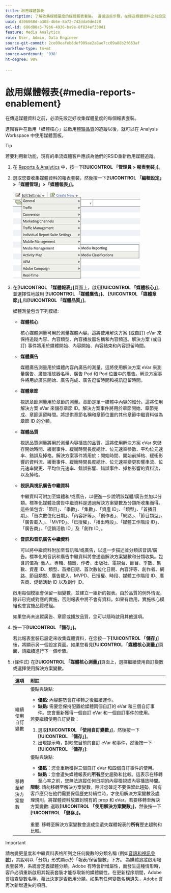```yaml
---
title: 啟用媒體報表
description: 了解收集媒體量度的媒體報表套裝。 遵循這些步驟，在傳送媒體資料之前設定媒體報表。
uuid: d306068d-a308-4b6e-8a72-742dda0de428
exl-id: 686d88a5-79b6-4936-ba9e-8f834ef330d1
feature: Media Analytics
role: User, Admin, Data Engineer
source-git-commit: 2ce09eafeb8def909ae2a8ae7cc09a88b2f663af
workflow-type: tm+mt
source-wordcount: '938'
ht-degree: 98%

---
```


# 啟用媒體報表{#media-reports-enablement}

在傳送媒體資料之前，必須先設定好收集媒體量度的每個報表套裝。

進階客戶在啟用「媒體核心」並啟用[體驗品質](/help/use-cases/track-qos/track-qos-overview.md)的追蹤以後，就可以在 Analysis Workspace 中使用媒體面板。

>[!TIP]
>
>若要利用新功能，現有的串流媒體客戶應該為他們的RSID重新啟用媒體追蹤。

1. 在 [Reports &amp; Analytics](https://my.omniture.com/login/) 中，按一下&#x200B;**[!UICONTROL 「管理員 > 報表套裝」]**。
1. 選取您要收集媒體資料的報表套裝，然後按一下&#x200B;**[!UICONTROL 「編輯設定」>「媒體管理」>「媒體報表」]。**

   ![](assets/media-reporting.png)

1. 在&#x200B;**[!UICONTROL 「媒體報表」]**&#x200B;頁面上，啟用&#x200B;**[!UICONTROL 「媒體核心」]**，並選擇性地啟用 **[!UICONTROL 「媒體廣告」]、** **[!UICONTROL 「媒體章節」],**&#x200B;和&#x200B;**[!UICONTROL 「媒體品質」]**。

   媒體測量包含下列模組:

   * **媒體核心**

     核心媒體測量可用於測量媒體內容。這將使用解決方案 (或自訂) eVar 來保持追蹤內容、內容類型、內容播放器名稱和內容頻道。解決方案 (或自訂) 事件將用於媒體開始、內容開始、內容結束和內容逗留時間。

   * **媒體廣告**

     媒體廣告測量用於媒體內容內廣告的測量。這將使用解決方案 eVar 來測量廣告、廣告播放器名稱、廣告 Pod 和 Pod 位置中的廣告。解決方案事件將用於廣告開始、廣告完成、廣告逗留時間和視訊逗留時間。

   * **媒體章節**

     視訊章節測量用於章節的測量。章節是單一媒體中內容的細分。這將使用解決方案 eVar 來儲存章節 ID。解決方案事件將用於章節開始、章節完成、章節逗留時間。將提供章節名稱和章節位置的其他章節中繼資料做為章節 ID 的分類。

   * **媒體品質**

     視訊品質測量將用於測量內容播放的品質。這將使用解決方案 eVar 來儲存開始時間、緩衝事件、緩衝時間長度總計、位元速率參數、平均位元速率、錯誤及掉格。解決方案事件將用於：開始時間、開始前掉格、緩衝影響的資料流、緩衝事件、緩衝時間長度總計、位元速率變更影響串流、位元速率變更、平均位元速率、錯誤影響、錯誤事件、掉格影響的資料流，以及掉格。

   * **視訊與視訊廣告中繼資料**

     中繼資料可附加至媒體和/或廣告，以便進一步說明該媒體/廣告並加以分類。標準化媒體及廣告中繼資料是透過解決方案變數及分類所收集而得。這些值包含:「節目」、「季數」、「集數」、「資產 ID」、「類型」、「首播日期」、「首次數位化日期」、「內容評等」、「創作者」、「網路」、「節目類型」、「廣告載入」、「MVPD」、「已授權」、「播出時段」、「媒體工作階段 ID」、「廣告商」、「促銷活動 ID」及「創作 ID」。

   * **音訊和音訊廣告中繼資料**

     可以將中繼資料附加至音訊和/或廣告，以進一步描述並分類該音訊/廣告。標準化的音訊和廣告中繼資料將會透過解決方案變數和分類收集。包含的值為: 藝人、專輯、標籤、作者、出版社、電視台、節目、季數、集數、資產 ID、類型、首播日期、首次數位化日期、內容評等、創作者、網路、節目類型、廣告載入、MVPD、已授權、時段、媒體工作階段 ID、廣告商、促銷活動 ID 以及創作 ID。

   啟用每個模組會保留一組變數，並建立一組新的報表。由於品質的例外情況，除非已完成對應的實施，否則報表中將不會有資料。如果有啟用，實施核心模組也會實施品質模組。

   如果您尚未追蹤廣告、章節或播放品質，您可以隨時啟用其他選項。

1. 按一下&#x200B;**[!UICONTROL 「儲存」]。**

   若此報表套裝已設定來收集媒體資料，在您按一下&#x200B;**[!UICONTROL 「儲存」]**&#x200B;後，將顯示另一個設定頁面。如果您看見&#x200B;**[!UICONTROL 「媒體核心測量」]**&#x200B;頁面，請繼續進行下一個步驟。

1. (條件式) 在&#x200B;**[!UICONTROL 「媒體核心測量」]**&#x200B;頁面上，選擇繼續使用自訂變數或選擇使用解決方案變數。

   | 選項 | 附註 |
   | --- | --- |
   | 繼續使用自訂變數 | 優點與缺點:<ul> <li> **優點:** 內容趨勢會在移轉之後繼續運作。 </li> <li> **缺點:** 需要您保持配置給媒體兩個自訂的 eVar 和三個自訂事件。您會重新獲得一個自訂 eVar 和一個自訂事件的使用。 </li> </ul> 若要繼續使用自訂變數： <ol> <li>選取&#x200B;**[!UICONTROL 「使用自訂變數」]**，然後按一下&#x200B;**[!UICONTROL 「儲存」]**。 </li> <li>出現提示時，對映您目前的自訂 eVar 和事件，然後按一下&#x200B;**[!UICONTROL 「儲存」]**: </li> </ol> |
   | 移轉至解決方案變數 | 優點與缺點:<ul> <li> **優點：**&#x200B;您會重新獲得三個自訂 eVar 和四個自訂事件的使用。 </li> <li> **缺點：**&#x200B;您會遺失媒體報表的&#x200B;**所有**&#x200B;歷史趨勢和比較。這表示在移轉至心率之前，您無法追蹤任何日期的內容檢視或內容播放時間。 </li> </ul> **限制:** 請勿移轉至解決方案變數，除非您確定不要保留此趨勢。所有客戶應只在他們需要保留歷史持續性時，才使用解決方案變數及處理規則，將媒體資料放置到現有的 prop 和 eVar。若要移轉至解決方案變數: 選取&#x200B;**[!UICONTROL 「使用解決方案變數」]**，然後按一下&#x200B;**[!UICONTROL 「儲存」]。** <br><br> 重要: 移轉至解決方案變數會造成您遺失媒體報表的&#x200B;**所有**&#x200B;歷史趨勢和比較。 |

>[!IMPORTANT]
>
>請勿變更量度和中繼資料表格所列之任何變數的分類名稱 (例如[音訊和視訊參數](/help/implementation/variables/audio-video-parameters.md))，其說明以「分類」形式顯示於「報表/保留變數」下方。 為媒體追蹤啟用報表套裝時，系統會定義媒體分類。Adobe 有時會新增屬性，而發生這種情形時，客戶必須重新啟用其報表套裝才能存取新的媒體屬性。在更新程序期間，Adobe 會檢查變數名稱，藉此決定是否啟用分類。如果有任何變數名稱遺失，Adobe 會再次新增遺失的項目。
